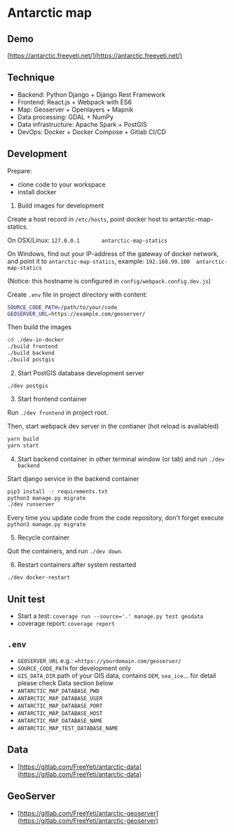 # Antarctic map

## Demo

[https://antarctic.freeyeti.net/](https://antarctic.freeyeti.net/)



## Technique

- Backend: Python Django + Django Rest Framework
- Frontend: React.js + Webpack with ES6
- Map: Geoserver + Openlayers + Mapnik
- Data processing: GDAL + NumPy
- Data infrastructure: Apache Spark + PostGIS
- DevOps: Docker + Docker Compose + Gitlab CI/CD

## Development

Prepare: 

* clone code to your workspace
* install docker

1. Build images for development

Create a host record in `/etc/hosts`, point docker host to antarctic-map-statics. 

On OSX/Linux: `127.0.0.1       antarctic-map-statics`

On Windows, find out your IP-address of the gateway of docker network, and point it to `antarctic-map-statics`, example: `192.168.99.100  antarctic-map-statics`

(Notice: this hostname is configured in `config/webpack.config.dev.js`)

Create `.env` file in project directory with content:

```bash
SOURCE_CODE_PATH=/path/to/your/code
GEOSERVER_URL=https://example.com/geoserver/
```

Then build the images

```bash
cd ./dev-in-docker
./build frontend
./build backend
./build postgis
```

2. Start PostGIS database development server

`./dev postgis`

3. Start frontend container

Run `./dev frontend` in project root.

Then, start webpack dev server in the contianer (hot reload is availabled)

```bash
yarn build
yarn start
```

4. Start backend container in other terminal window (or tab) and run `./dev backend`

Start django service in the backend container

```bash
pip3 install -r requirements.txt
python3 manage.py migrate
./dev runserver
```

Every time you update code from the code repository, don't forget execute `python3 manage.py migrate`

5. Recycle container

Quit the containers, and run `./dev down`.

6. Restart containers after system restarted

`./dev docker-restart`

## Unit test

* Start a test: `coverage run --source='.' manage.py test geodata`
* coverage report: `coverage report`

## `.env`

* `GEOSERVER_URL` e.g.: `=https://yourdomain.com/geoserver/`
* `SOURCE_CODE_PATH` for development only
* `GIS_DATA_DIR` path of your GIS data, contains `DEM`, `sea_ice`... for detail please check Data section below
* `ANTARCTIC_MAP_DATABASE_PWD`
* `ANTARCTIC_MAP_DATABASE_USER`
* `ANTARCTIC_MAP_DATABASE_PORT`
* `ANTARCTIC_MAP_DATABASE_HOST`
* `ANTARCTIC_MAP_DATABASE_NAME`
* `ANTARCTIC_MAP_TEST_DATABASE_NAME`

## Data

* [https://gitlab.com/FreeYeti/antarctic-data](https://gitlab.com/FreeYeti/antarctic-data)

## GeoServer

* [https://gitlab.com/FreeYeti/antarctic-geoserver](https://gitlab.com/FreeYeti/antarctic-geoserver)
